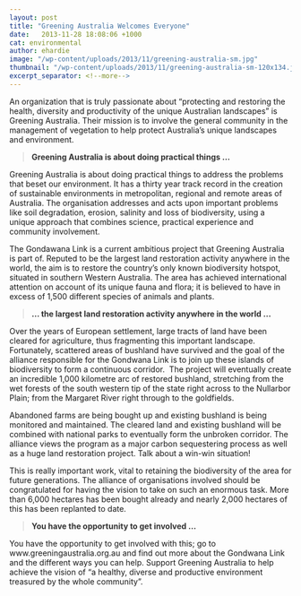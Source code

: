 ```yaml
---
layout: post
title: "Greening Australia Welcomes Everyone"
date:   2013-11-28 18:08:06 +1000
cat: environmental
author: ehardie
image: "/wp-content/uploads/2013/11/greening-australia-sm.jpg"
thumbnail: "/wp-content/uploads/2013/11/greening-australia-sm-120x134.jpg"
excerpt_separator: <!--more-->
---
```

  <p>An organization that is truly passionate about &ldquo;protecting and restoring the
  health, diversity and productivity of the unique Australian landscapes&rdquo; is
  Greening Australia. Their mission is to involve the general community in the management
  of vegetation to<!--more--> help protect Australia&rsquo;s unique landscapes and environment.</p>
   
  <blockquote>
    <p><span style="color: #333333;"><strong>Greening Australia is about doing practical
    things &hellip;</strong></span></p>
  </blockquote>

  <p>Greening Australia is about doing practical things to address the problems that
  beset our environment. It has a thirty year track record in the creation of sustainable
  environments in metropolitan, regional and remote areas of Australia. The organisation
  addresses and acts upon important problems like soil degradation, erosion, salinity and
  loss of biodiversity, using a unique approach that combines science, practical
  experience and community involvement.</p>

  <p>The Gondawana Link is a current ambitious project that Greening Australia is part
  of. Reputed to be the largest land restoration activity anywhere in the world, the aim
  is to restore the country&rsquo;s only known biodiversity hotspot, situated in southern
  Western Australia. The area has achieved international attention on account of its
  unique fauna and flora; it is believed to have in excess of 1,500 different species of
  animals and plants.</p>

  <blockquote>
    <p><strong><span style="color: #333333;">&hellip; the largest land restoration
    activity anywhere in the world &hellip;</span></strong></p>
  </blockquote>

  <p>Over the years of European settlement, large tracts of land have been cleared for
  agriculture, thus fragmenting this important landscape. Fortunately, scattered areas of
  bushland have survived and the goal of the alliance responsible for the Gondwana Link
  is to join up these islands of biodiversity to form a continuous corridor.&nbsp; The
  project will eventually create an incredible 1,000 kilometre arc of restored bushland,
  stretching from the wet forests of the south western tip of the state right across to
  the Nullarbor Plain; from the Margaret River right through to the goldfields.</p>

  <p>Abandoned farms are being bought up and existing bushland is being monitored and
  maintained. The cleared land and existing bushland will be combined with national parks
  to eventually form the unbroken corridor. The alliance views the program as a major
  carbon sequestering process as well as a huge land restoration project. Talk about a
  win-win situation!</p>

  <p>This is really important work, vital to retaining the biodiversity of the area for
  future generations. The alliance of organisations involved should be congratulated for
  having the vision to take on such an enormous task. More than 6,000 hectares has been
  bought already and nearly 2,000 hectares of this has been replanted to date.</p>

  <blockquote>
    <p><strong><span style="color: #333333;">You have the opportunity to get involved
    &hellip;</span></strong></p>
  </blockquote>

  <p>You have the opportunity to get involved with this; go to
  www.greeningaustralia.org.au and find out more about the Gondwana Link and the
  different ways you can help. Support Greening Australia to help achieve the vision of
  &ldquo;a healthy, diverse and productive environment treasured by the whole
  community&rdquo;.</p>
